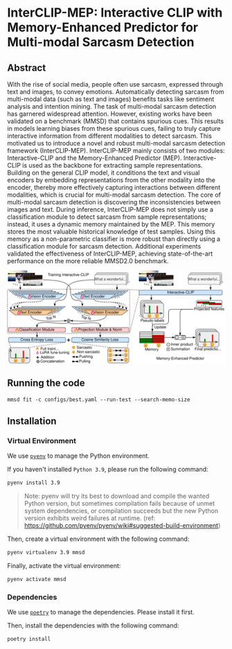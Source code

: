 # InterCLIP-MEP: Interactive CLIP with Memory-Enhanced Predictor for Multi-modal Sarcasm Detection

## Abstract
With the rise of social media, people often use sarcasm, expressed through text and images, to convey emotions.
Automatically detecting sarcasm from multi-modal data (such as text and images) benefits tasks like sentiment analysis and intention mining.
The task of multi-modal sarcasm detection has garnered widespread attention.
However, existing works have been validated on a benchmark (MMSD) that contains spurious cues.
This results in models learning biases from these spurious cues, failing to truly capture interactive information from different modalities to detect sarcasm.
This motivated us to introduce a novel and robust multi-modal sarcasm detection framework (InterCLIP-MEP).
InterCLIP-MEP mainly consists of two modules: Interactive-CLIP and the Memory-Enhanced Predictor (MEP).
Interactive-CLIP is used as the backbone for extracting sample representations.
Building on the general CLIP model, it conditions the text and visual encoders by embedding representations from the other modality into the encoder, thereby more effectively capturing interactions between different modalities, which is crucial for multi-modal sarcasm detection.
The core of multi-modal sarcasm detection is discovering the inconsistencies between images and text.
During inference, InterCLIP-MEP does not simply use a classification module to detect sarcasm from sample representations; instead, it uses a dynamic memory maintained by the MEP.
This memory stores the most valuable historical knowledge of test samples.
Using this memory as a non-parametric classifier is more robust than directly using a classification module for sarcasm detection.
Additional experiments validated the effectiveness of InterCLIP-MEP, achieving state-of-the-art performance on the more reliable MMSD2.0 benchmark.

<center>
<img src="./docs/framework.svg" alt="Framework overview"/>
</center>

## Running the code

```shell
mmsd fit -c configs/best.yaml --run-test --search-memo-size
```

## Installation

### Virtual Environment

We use [`pyenv`](https://github.com/pyenv) to manage the Python environment.

If you haven't installed `Python 3.9`, please run the following command:

```bash
pyenv install 3.9
```

> Note: pyenv will try its best to download and compile the wanted Python version, but sometimes compilation fails because of unmet system dependencies, or compilation succeeds but the new Python version exhibits weird failures at runtime. (ref: https://github.com/pyenv/pyenv/wiki#suggested-build-environment)

Then, create a virtual environment with the following command:

```bash
pyenv virtualenv 3.9 mmsd
```

Finally, activate the virtual environment:

```bash
pyenv activate mmsd
```

### Dependencies

We use [`poetry`](https://python-poetry.org/) to manage the dependencies. Please install it first.

Then, install the dependencies with the following command:

```bash
poetry install
```
